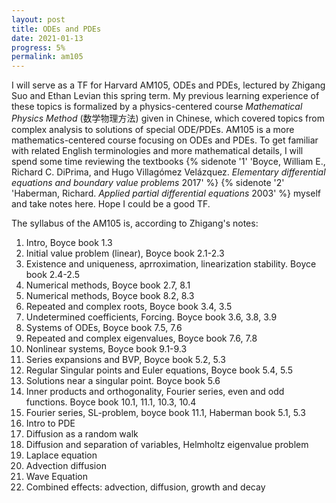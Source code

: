 ```yaml
---
layout: post
title: ODEs and PDEs
date: 2021-01-13
progress: 5%
permalink: am105
---
```


I will serve as a TF for Harvard AM105, ODEs and PDEs, lectured by Zhigang Suo and Ethan Levian this spring term. 
My previous learning experience of these topics is formalized by a physics-centered course 
*Mathematical Physics Method* (数学物理方法) given in Chinese, which covered topics from complex analysis to solutions of special ODE/PDEs. 
AM105 is a more mathematics-centered course focusing on ODEs and PDEs. 
To get familiar with related English terminologies and more mathematical details, I will spend some time reviewing the textbooks
{% sidenote '1' 'Boyce, William E., Richard C. DiPrima, and Hugo Villagómez Velázquez. *Elementary differential equations and boundary value problems* 2017' %}
{% sidenote '2' 'Haberman, Richard. *Applied partial differential equations* 2003' %}
myself and take notes here. Hope I could be a good TF. 

The syllabus of the AM105 is, according to Zhigang's notes:

1. Intro, Boyce book 1.3
2. Initial value problem (linear), Boyce book 2.1-2.3
3. Existence and uniqueness, aprroximation, linearization stability. Boyce book 2.4-2.5 
4. Numerical methods, Boyce book 2.7, 8.1
5. Numerical methods, Boyce book 8.2, 8.3
6. Repeated and complex roots, Boyce book 3.4, 3.5
7. Undetermined coefficients, Forcing. Boyce book 3.6, 3.8, 3.9
8. Systems of ODEs, Boyce book 7.5, 7.6
9. Repeated and complex eigenvalues, Boyce book 7.6, 7.8
10. Nonlinear systems, Boyce book 9.1-9.3
11. Series expansions and BVP, Boyce book 5.2, 5.3
12. Regular Singular points and Euler equations, Boyce book 5.4, 5.5
13. Solutions near a singular point. Boyce book 5.6
14. Inner products and orthogonality, Fourier series, even and odd functions. Boyce book 10.1, 11.1, 10.3, 10.4
15. Fourier series, SL-problem, boyce book 11.1, Haberman book 5.1, 5.3
16. Intro to PDE
17. Diffusion as a random walk
18. Diffusion and separation of variables, Helmholtz eigenvalue problem
19. Laplace equation
20. Advection diffusion
21. Wave Equation
22. Combined effects: advection, diffusion, growth and decay
